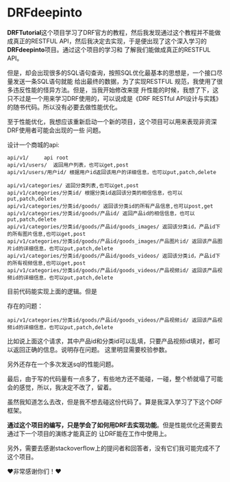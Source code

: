 # DRFdeepinto

**DRFTutorial**这个项目学习了DRF官方的教程，然后我发现通过这个教程并不能做成真正的RESTFUL
API，然后我决定去实现，于是便出现了这个深入学习的**DRFdeepinto**项目。通过这个项目的学习和
了解我们能做成真正的RESTFUL API。

但是，却会出现很多的SQL语句查询，按照SQL优化最基本的思想是，一个接口尽量发送一条SQL语句就能
给出最终的数据，为了实现RESTFUL 规范，我使用了很多违反性能的怪异方法。但是，当我开始修改来提
升性能的时候，我想了下，这只不过是一个用来学习DRF使用的，可以说成是《DRF RESTful API设计与实践》
的随书代码。所以没有必要去做性能优化。

至于性能优化，我想应该重新启动一个新的项目，这个项目可以用来表现非资深DRF使用者可能会出现的一些
问题。

设计一个商城的api:
```
api/v1/     api root
api/v1/users/  返回用户列表，也可以get,post
api/v1/users/用户id/ 根据用户id返回该用户的详细信息，也可以put,patch,delete

api/v1/categories/ 返回分类列表,也可以get,post
api/v1/categories/分类id/ 根据分类id返回该分类的相信信息，也可以put,patch,delete
api/v1/categories/分类id/goods/ 返回该分类id的所有产品信息,也可以post,get
api/v1/categories/分类id/goods/产品id/ 返回产品id的相信信息，也可以put,patch,delete
api/v1/categories/分类id/goods/产品id/goods_images/ 返回该分类id，产品id下的所有图片信息,也可以get,post
api/v1/categories/分类id/goods/产品id/goods_images/产品图片id/ 返回该产品图片id的详细信息，也可以put,patch,delete
api/v1/categories/分类id/goods/产品id/goods_videos/ 返回该分类id，产品id下的所有视频信息,也可以get,post
api/v1/categories/分类id/goods/产品id/goods_videos/产品视频id/ 返回该产品视频id的详细信息，也可以put,patch,delete
```

目前代码能实现上面的逻辑。但是

存在的问题：
```
api/v1/categories/分类id/goods/产品id/goods_videos/产品视频id/ 返回该产品视频id的详细信息，也可以put,patch,delete
```

比如说上面这个请求，其中产品id和分类id可以乱填，只要产品视频id填对，都可以返回正确的信息。说明存在问题。
这里明显需要校验参数。

另外还存在一个多次发送sql的性能问题。

最后，由于写的代码量有一点多了，有些地方还不能碰，一碰，整个桥就塌了可能会的感觉，所以，我决定不改了，留着。

虽然我知道怎么去改，但是我不想去碰这份代码了。算是我深入学习了下这个DRF框架。

**通过这个项目的编写，只是学会了如何用DRF去实现功能**。但是性能优化还需要去通过下一个项目的演练才能真正的
让DRF能在工作中使用上。

另外，需要去感谢stackoverflow上的提问者和回答者，没有它们我可能完成不了这个项目。

❤️非常感谢你们！❤️